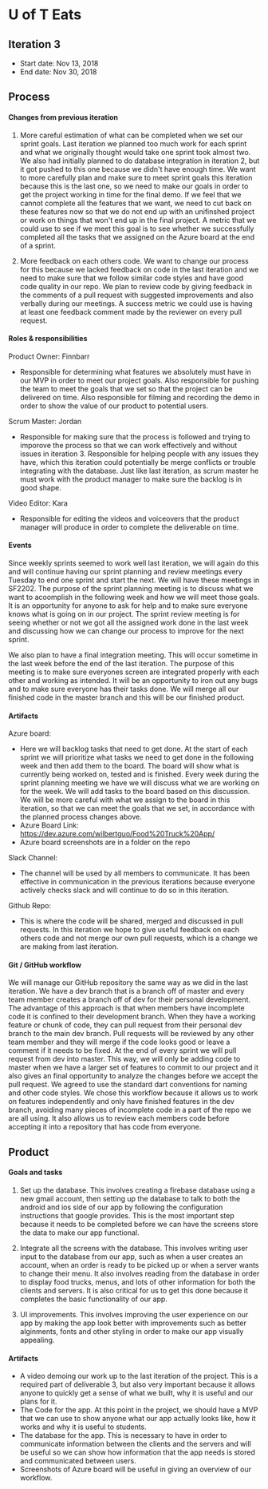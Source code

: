 # U of T Eats

## Iteration 3

 * Start date: Nov 13, 2018
 * End date: Nov 30, 2018

## Process

#### Changes from previous iteration
 
 1. More careful estimation of what can be completed when we set our sprint goals.  Last iteration we planned too much work for each sprint and what we originally thought would take one sprint took almost two.  We also had initially planned to do database integration in iteration 2, but it got pushed to this one because we didn't have enough time.  We want to more carefully plan and make sure to meet sprint goals this iteration because this is the last one, so we need to make our goals in order to get the project working in time for the final demo.  If we feel that we cannot complete all the features that we want, we need to cut back on these features now so that we do not end up with an unifinshed project or work on things that won't end up in the final project.  A metric that we could use to see if we meet this goal is to see whether we successfully completed all the tasks that we assigned on the Azure board at the end of a sprint.
 
 2. More feedback on each others code.  We want to change our process for this because we lacked feedback on code in the last iteration and we need to make sure that we follow similar code styles and have good code quality in our repo.  We plan to review code by giving feedback in the comments of a pull request with suggested improvements and also verbally during our meetings.  A success metric we could use is having at least one feedback comment made by the reviewer on every pull request.

#### Roles & responsibilities

Product Owner: Finnbarr
 - Responsible for determining what features we absolutely must have in our MVP in order to meet our project goals. Also responsible for pushing the team to meet the goals that we set so that the project can be delivered on time.  Also responsible for filming and recording the demo in order to show the value of our product to potential users.
 
Scrum Master: Jordan
 - Responsible for making sure that the process is followed and trying to imporove the process so that we can work effectively and without issues in iteration 3.  Responsible for helping people with any issues they have, which this iteration could potentially be merge conflicts or trouble integrating with the database.  Just like last iteration, as scrum master he must work with the product manager to make sure the backlog is in good shape.
 
Video Editor: Kara
 - Responsible for editing the videos and voiceovers that the product manager will produce in order to complete the deliverable on time.

#### Events
 
Since weekly sprints seemed to work well last iteration, we will again do this and will continue having our sprint planning and review meetings every Tuesday to end one sprint and start the next.  We will have these meetings in SF2202.  The purpose of the sprint planning meeting is to discuss what we want to acoomplish in the following week and how we will meet those goals.  It is an opportunity for anyone to ask for help and to make sure everyone knows what is going on in our project.  The sprint review meeting is for seeing whether or not we got all the assigned work done in the last week and discussing how we can change our process to improve for the next sprint.
 
We also plan to have a final integration meeting.  This will occur sometime in the last week before the end of the last iteration.  The purpose of this meeting is to make sure everyones screen are integrated properly with each other and working as intended.  It will be an opportunity to iron out any bugs and to make sure everyone has their tasks done.  We will merge all our finished code in the master branch and this will be our finished product.

#### Artifacts

Azure board:
 - Here we will backlog tasks that need to get done.  At the start of each sprint we will prioritize what tasks we need to get done in the following week and then add them to the board.  The board will show what is currently being worked on, tested and is finished.  Every week during the sprint planning meeting we have we will discuss what we are working on for the week.  We will add tasks to the board based on this discussion.  We will be more careful with what we assign to the board in this iteration, so that we can meet the goals that we set, in accordance with the planned process changes above.
 - Azure Board Link: https://dev.azure.com/wilbertguo/Food%20Truck%20App/
 - Azure board screenshots are in a folder on the repo
 
Slack Channel:
 - The channel will be used by all members to communicate.  It has been effective in communication in the previous iterations because everyone actively checks slack and will continue to do so in this iteration.
   
Github Repo:
 - This is where the code will be shared, merged and discussed in pull requests.  In this iteration we hope to give useful feedback on each others code and not merge our own pull requests, which is a change we are making from last iteration.

#### Git / GitHub workflow

We will manage our GitHub repository the same way as we did in the last iteration.  We have a dev branch that is a branch off of master and every team member creates a branch off of dev for their personal development.  The advantage of this approach is that when members have incomplete code it is confined to their development branch.  When they have a working feature or chunk of code, they can pull request from their personal dev branch to the main dev branch.  Pull requests will be reviewed by any other team member and they will merge if the code looks good or leave a comment if it needs to be fixed.  At the end of every sprint we will pull request from dev into master.  This way, we will only be adding code to master when we have a larger set of features to commit to our project and it also gives an final opportunity to analyze the changes before we accept the pull request.  We agreed to use the standard dart conventions for naming and other code styles.  We chose this workflow because it allows us to work on features independently and only have finished features in the dev branch, avoiding many pieces of incomplete code in a part of the repo we are all using. It also allows us to review each members code before accepting it into a repository that has code from everyone.

## Product

#### Goals and tasks
 
1. Set up the database.  This involves creating a firebase database using a new gmail account, then setting up the database to talk to both the android and ios side of our app by following the configuration instructions that google provides.  This is the most important step because it needs to be completed before we can have the screens store the data to make our app functional.

2. Integrate all the screens with the database.  This involves writing user input to the database from our app, such as when a user creates an account, when an order is ready to be picked up or when a server wants to change their menu.  It also involves reading from the database in order to display food trucks, menus, and lots of other information for both the clients and servers.  It is also critical for us to get this done because it completes the basic functionality of our app.

3. UI improvements.  This involves improving the user experience on our app by making the app look better with improvements such as better alginments, fonts and other styling in order to make our app visually appealing.

#### Artifacts

 - A video demoing our work up to the last iteration of the project.  This is a required part of deliverable 3, but also very important because it allows anyone to quickly get a sense of what we built, why it is useful and our plans for it.
 - The Code for the app.  At this point in the project, we should have a MVP that we can use to show anyone what our app actually looks like, how it works and why it is useful to students.
 - The database for the app.  This is necessary to have in order to communicate information between the clients and the servers and will be useful so we can show how information that the app needs is stored and communicated between users.
 - Screenshots of Azure board will be useful in giving an overview of our workflow.
 
